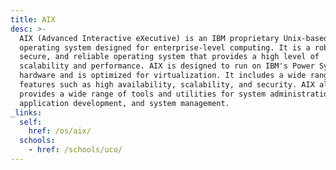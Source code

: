 ```yaml
---
title: AIX
desc: >-
  AIX (Advanced Interactive eXecutive) is an IBM proprietary Unix-based
  operating system designed for enterprise-level computing. It is a robust,
  secure, and reliable operating system that provides a high level of
  scalability and performance. AIX is designed to run on IBM's Power Systems
  hardware and is optimized for virtualization. It includes a wide range of
  features such as high availability, scalability, and security. AIX also
  provides a wide range of tools and utilities for system administration,
  application development, and system management.
_links:
  self:
    href: /os/aix/
  schools:
    - href: /schools/uco/
---
```

